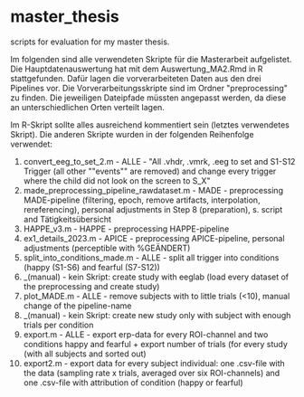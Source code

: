 # master_thesis
scripts for evaluation for my master thesis. 

Im folgenden sind alle verwendeten Skripte für die Masterarbeit aufgelistet. Die Hauptdatenauswertung hat mit dem Auswertung_MA2.Rmd in R stattgefunden. Dafür lagen die vorverarbeiteten Daten aus den drei Pipelines vor. Die Vorverarbeitungsskripte sind im Ordner "preprocessing" zu finden. Die jeweiligen Dateipfade müssten angepasst werden, da diese an unterschiedlichen Orten verteilt lagen.

Im R-Skript sollte alles ausreichend kommentiert sein (letztes verwendetes Skript). Die anderen Skripte wurden in der folgenden Reihenfolge verwendet:
1. convert_eeg_to_set_2.m - ALLE - "All .vhdr, .vmrk, .eeg to set and S1-S12 Trigger (all other ""events"" are removed) and change every trigger where the child did not look on the screen to S_X"
2. made_preprocessing_pipeline_rawdataset.m - MADE - preprocessing MADE-pipeline (filtering, epoch, remove artifacts, interpolation, rereferencing), personal adjustments in Step 8 (preparation), s. script and Tätigkeitsübersicht
3. HAPPE_v3.m - HAPPE - preprocessing HAPPE-pipeline
4. ex1_details_2023.m - APICE - preprocessing APICE-pipeline, personal adjustments (perceptible with %GEÄNDERT)
5. split_into_conditions_made.m - ALLE - split all trigger into conditions (happy (S1-S6) and fearful (S7-S12))
6. _(manual) - kein Skript: create study with eeglab (load every dataset of the preprocessing and create
study)
7. plot_MADE.m - ALLE - remove subjects with to little trials (<10), manual change of the pipeline-name
8. _(manual) - kein Skript: create new study only with subject with enough trials per condition
9. export.m - ALLE  - export erp-data for every ROI-channel and two conditions happy and fearful + export number of trials (for every study (with all subjects and sorted out)
10. export2.m - export data for every subject individual: one .csv-file with the data (sampling 
rate x trials, averaged over six ROI-channels) and one .csv-file with attribution of condition (happy or fearful)
